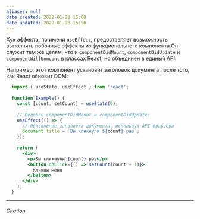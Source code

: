 ```yaml
---
aliases: null
date created: 2022-01-28 15:08
date updated: 2022-01-28 15:50
---
```


Хук эффекта, по имени `useEffect`, предоставляет возможность выполнять побочные эффекты из функционального компонента.Он служит тем же целям, что и `componentDidMount`, `componentDidUpdate` и `componentWillUnmount` в классах React, но объединен в единый API.

Например, этот компонент установит заголовок документа после того, как React обновит DOM:

```jsx
  import { useState, useEffect } from 'react';
  
  function Example() {
    const [count, setCount] = useState(0);
  
    // Подобен componentDidMount и componentDidUpdate:
    useEffect(() => {
      // Обновление заголовка документа, используя API браузера
      document.title = `Вы кликнули ${count} раз`;
    });
  
    return (
      <div>
        <p>Вы кликнули {count} раз</p>
        <button onClick={() => setCount(count + 1)}>
          Кликни меня
        </button>
      </div>
    );
  }
```

---

###### Citation
